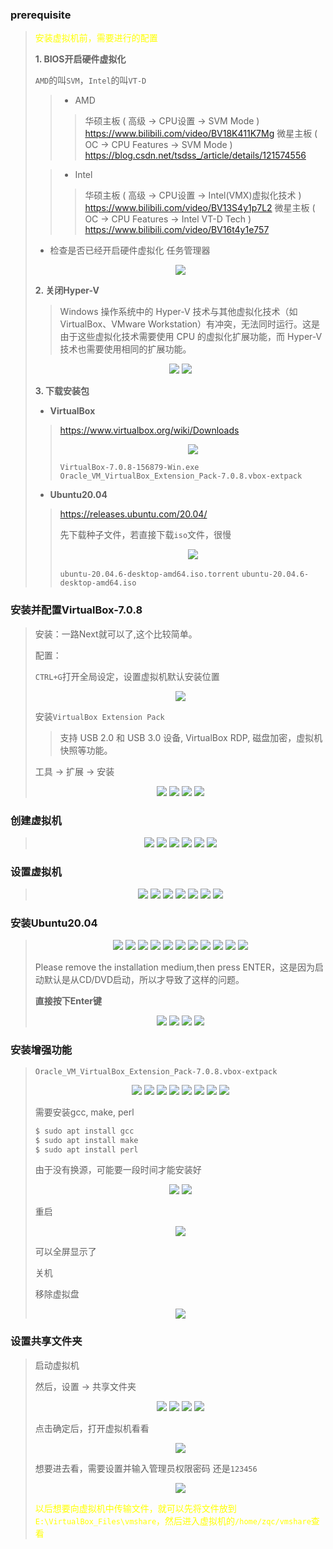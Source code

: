 
### prerequisite

> <font color="yellow"> 安装虚拟机前，需要进行的配置 </font>
> 
> **1. BIOS开启硬件虚拟化**
> 
> `AMD`的叫`SVM`，`Intel`的叫`VT-D`
> 
> > * AMD
> > > 华硕主板 ( 高级 -> CPU设置 -> SVM Mode )
> > > https://www.bilibili.com/video/BV18K411K7Mg
> > > 微星主板 ( OC -> CPU Features -> SVM Mode )
> > > https://blog.csdn.net/tsdss_/article/details/121574556
> 
> > * Intel
> > > 华硕主板 ( 高级 -> CPU设置 -> Intel(VMX)虚拟化技术 )
> > > https://www.bilibili.com/video/BV13S4y1p7L2
> > > 微星主板 ( OC -> CPU Features -> Intel VT-D Tech )
> > > https://www.bilibili.com/video/BV16t4y1e757
> 
> * 检查是否已经开启硬件虚拟化
> 任务管理器
> <div align=center>
> <img src="./images/Setup_System/prerequisite_1.jpg" style="zoom:100%">
> </div>
>
> 
> **2. 关闭Hyper-V**
> 
> > Windows 操作系统中的 Hyper-V 技术与其他虚拟化技术（如 VirtualBox、VMware Workstation）有冲突，无法同时运行。这是由于这些虚拟化技术需要使用 CPU 的虚拟化扩展功能，而 Hyper-V 技术也需要使用相同的扩展功能。
> <div align=center>
> <img src="./images/Setup_System/prerequisite_2.jpg" style="zoom:100%">
> <img src="./images/Setup_System/prerequisite_3.jpg" style="zoom:100%">
> </div>
> 
>
> **3. 下载安装包**
> 
> * **VirtualBox**
> > https://www.virtualbox.org/wiki/Downloads
> > 
> > <div align=center>
> > <img src="./images/Setup_System/prerequisite_4.jpg" style="zoom:100%">
> > </div>
> > 
> > `VirtualBox-7.0.8-156879-Win.exe`
> > `Oracle_VM_VirtualBox_Extension_Pack-7.0.8.vbox-extpack`
>
> * **Ubuntu20.04**
> > https://releases.ubuntu.com/20.04/
> > 
> > 先下载种子文件，若直接下载`iso`文件，很慢
> > <div align=center>
> > <img src="./images/Setup_System/prerequisite_5.jpg" style="zoom:100%">
> > </div>
> > 
> > `ubuntu-20.04.6-desktop-amd64.iso.torrent`
> > `ubuntu-20.04.6-desktop-amd64.iso`
> 

### 安装并配置VirtualBox-7.0.8
>
> 安装：一路Next就可以了,这个比较简单。
> 
> 配置：
>
> `CTRL+G`打开全局设定，设置虚拟机默认安装位置
> <div align=center>
> <img src="./images/Setup_System/VirtualBox_1.jpg" style="zoom:100%">
> </div>
>
> 安装`VirtualBox Extension Pack`
> > 支持 USB 2.0 和 USB 3.0 设备, VirtualBox RDP, 磁盘加密，虚拟机快照等功能。
> 
>  工具 -> 扩展 -> 安装
> <div align=center>
> <img src="./images/Setup_System/VirtualBox_2.jpg" style="zoom:100%">
> <img src="./images/Setup_System/VirtualBox_3.jpg" style="zoom:100%">
> <img src="./images/Setup_System/VirtualBox_4.jpg" style="zoom:100%">
> <img src="./images/Setup_System/VirtualBox_5.jpg" style="zoom:100%">
> </div>
>
> 

### 创建虚拟机
>
> <div align=center>
> <img src="./images/Setup_System/virtual_machine_1.jpg" style="zoom:100%">
> <img src="./images/Setup_System/virtual_machine_2.jpg" style="zoom:100%">
> <img src="./images/Setup_System/virtual_machine_3.jpg" style="zoom:100%">
> <img src="./images/Setup_System/virtual_machine_4.jpg" style="zoom:100%">
> <img src="./images/Setup_System/virtual_machine_5.jpg" style="zoom:100%">
> <img src="./images/Setup_System/virtual_machine_6.jpg" style="zoom:100%">
> </div>
> 
### 设置虚拟机
>
> <div align=center>
> <img src="./images/Setup_System/virtual_machine_7.jpg" style="zoom:100%">
> <img src="./images/Setup_System/virtual_machine_8.jpg" style="zoom:100%">
> <img src="./images/Setup_System/virtual_machine_9.jpg" style="zoom:100%">
> <img src="./images/Setup_System/virtual_machine_10.jpg" style="zoom:100%">
> <img src="./images/Setup_System/virtual_machine_11.jpg" style="zoom:100%">
> <img src="./images/Setup_System/virtual_machine_12.jpg" style="zoom:100%">
> <img src="./images/Setup_System/virtual_machine_13.jpg" style="zoom:100%">
> </div>
> 




### 安装Ubuntu20.04 

> <div align=center>
> <img src="./images/Setup_System/Ubuntu_1.jpg" style="zoom:100%">
> <img src="./images/Setup_System/Ubuntu_2.jpg" style="zoom:100%">
> <img src="./images/Setup_System/Ubuntu_3.jpg" style="zoom:100%">
> <img src="./images/Setup_System/Ubuntu_4.jpg" style="zoom:100%">
> <img src="./images/Setup_System/Ubuntu_5.jpg" style="zoom:100%">
> <img src="./images/Setup_System/Ubuntu_6.jpg" style="zoom:100%">
> <img src="./images/Setup_System/Ubuntu_7.jpg" style="zoom:100%">
> <img src="./images/Setup_System/Ubuntu_8.jpg" style="zoom:100%">
> <img src="./images/Setup_System/Ubuntu_9.jpg" style="zoom:100%">
> <img src="./images/Setup_System/Ubuntu_10.jpg" style="zoom:100%">
> <img src="./images/Setup_System/Ubuntu_11.jpg" style="zoom:100%">
> </div>
> 
> Please remove the installation medium,then press ENTER，这是因为启动默认是从CD/DVD启动，所以才导致了这样的问题。
>
> **直接按下Enter键**
>
> <div align=center>
> <img src="./images/Setup_System/Ubuntu_12.jpg" style="zoom:100%">
> <img src="./images/Setup_System/Ubuntu_13.jpg" style="zoom:100%">
> <img src="./images/Setup_System/Ubuntu_14.jpg" style="zoom:100%">
> <img src="./images/Setup_System/Ubuntu_15.jpg" style="zoom:100%">
> </div>
>
 


### 安装增强功能
>
> `Oracle_VM_VirtualBox_Extension_Pack-7.0.8.vbox-extpack`
> 
> <div align=center>
> <img src="./images/Setup_System/Ubuntu_16.jpg" style="zoom:100%">
> <img src="./images/Setup_System/Ubuntu_17.jpg" style="zoom:100%">
> <img src="./images/Setup_System/Ubuntu_18.jpg" style="zoom:100%">
> <img src="./images/Setup_System/Ubuntu_19.jpg" style="zoom:100%">
> <img src="./images/Setup_System/Ubuntu_20.jpg" style="zoom:100%">
> <img src="./images/Setup_System/Ubuntu_21.jpg" style="zoom:100%">
> <img src="./images/Setup_System/Ubuntu_22.jpg" style="zoom:100%">
> <img src="./images/Setup_System/Ubuntu_23.jpg" style="zoom:100%">
> </div>
>
> 需要安装gcc, make, perl
> 
> ```bash
> $ sudo apt install gcc 
> $ sudo apt install make 
> $ sudo apt install perl
> ```
> 由于没有换源，可能要一段时间才能安装好
> 
> <div align=center>
> <img src="./images/Setup_System/Ubuntu_24.jpg" style="zoom:100%">
> <img src="./images/Setup_System/Ubuntu_25.jpg" style="zoom:100%">
> </div>
> 
>  重启
> 
> <div align=center>
> <img src="./images/Setup_System/Ubuntu_26.jpg" style="zoom:100%">
> </div>
>
> 可以全屏显示了
>
> 关机
>
> 移除虚拟盘
> 
> <div align=center>
> <img src="./images/Setup_System/Ubuntu_27.jpg" style="zoom:100%">
> </div>
>
> 


### 设置共享文件夹

> 启动虚拟机
>
> 然后，设置 -> 共享文件夹
>
> 
> <div align=center>
> <img src="./images/Setup_System/Ubuntu_28.jpg" style="zoom:100%">
> <img src="./images/Setup_System/Ubuntu_29.jpg" style="zoom:100%">
> <img src="./images/Setup_System/Ubuntu_30.jpg" style="zoom:100%">
> <img src="./images/Setup_System/Ubuntu_31.jpg" style="zoom:100%">
> </div>
>
> 点击确定后，打开虚拟机看看
> <div align=center>
> <img src="./images/Setup_System/Ubuntu_32.jpg" style="zoom:100%">
> </div>
> 
> 想要进去看，需要设置并输入管理员权限密码
> 还是`123456`
> 
> <div align=center>
> <img src="./images/Setup_System/Ubuntu_33.jpg" style="zoom:100%">
> </div>
> 
> 
> <font color="yellow"> 以后想要向虚拟机中传输文件，就可以先将文件放到`E:\VirtualBox_Files\vmshare`，然后进入虚拟机的`/home/zqc/vmshare`查看 </font>
>
> 

